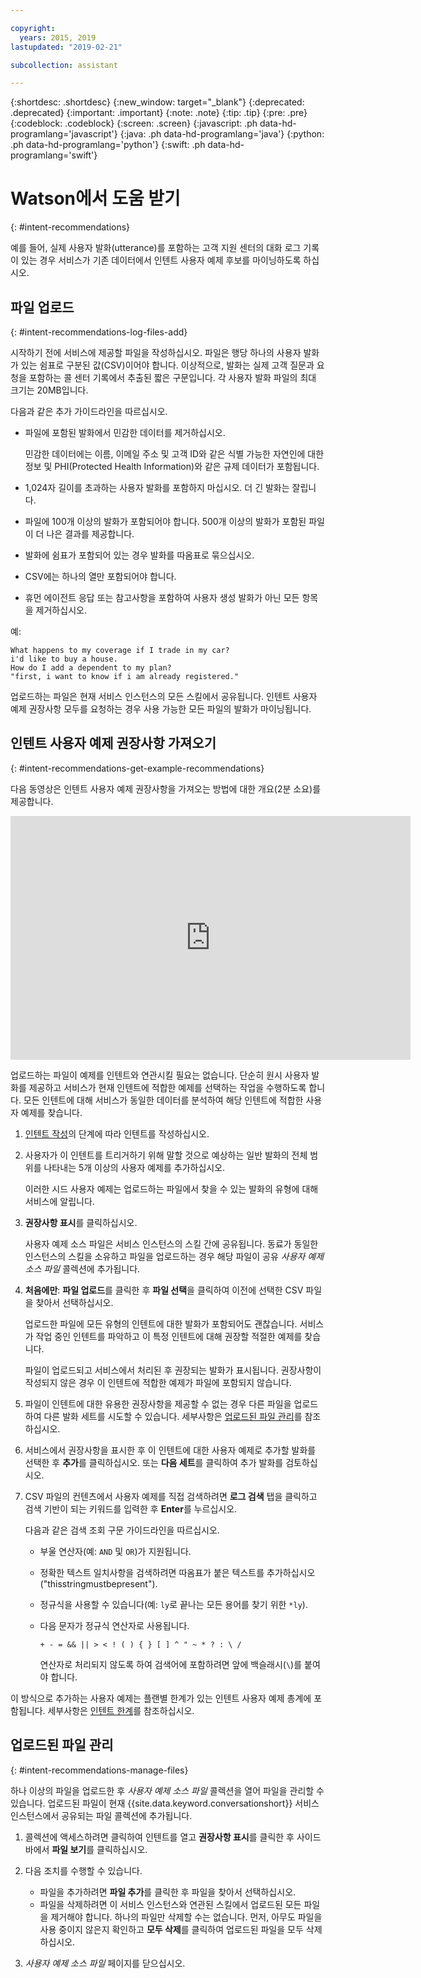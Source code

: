```yaml
---

copyright:
  years: 2015, 2019
lastupdated: "2019-02-21"

subcollection: assistant

---
```


{:shortdesc: .shortdesc}
{:new_window: target="_blank"}
{:deprecated: .deprecated}
{:important: .important}
{:note: .note}
{:tip: .tip}
{:pre: .pre}
{:codeblock: .codeblock}
{:screen: .screen}
{:javascript: .ph data-hd-programlang='javascript'}
{:java: .ph data-hd-programlang='java'}
{:python: .ph data-hd-programlang='python'}
{:swift: .ph data-hd-programlang='swift'}

# Watson에서 도움 받기
{: #intent-recommendations}

예를 들어, 실제 사용자 발화(utterance)를 포함하는 고객 지원 센터의 대화 로그 기록이 있는 경우 서비스가 기존 데이터에서 인텐트 사용자 예제 후보를 마이닝하도록 하십시오.

## 파일 업로드
{: #intent-recommendations-log-files-add}

시작하기 전에 서비스에 제공할 파일을 작성하십시오. 파일은 행당 하나의 사용자 발화가 있는 쉼표로 구분된 값(CSV)이어야 합니다. 이상적으로, 발화는 실제 고객 질문과 요청을 포함하는 콜 센터 기록에서 추출된 짧은 구문입니다. 각 사용자 발화 파일의 최대 크기는 20MB입니다.

다음과 같은 추가 가이드라인을 따르십시오.

  - 파일에 포함된 발화에서 민감한 데이터를 제거하십시오.

    민감한 데이터에는 이름, 이메일 주소 및 고객 ID와 같은 식별 가능한 자연인에 대한 정보 및 PHI(Protected Health Information)와 같은 규제 데이터가 포함됩니다.
  - 1,024자 길이를 초과하는 사용자 발화를 포함하지 마십시오. 더 긴 발화는 잘립니다.
  - 파일에 100개 이상의 발화가 포함되어야 합니다. 500개 이상의 발화가 포함된 파일이 더 나은 결과를 제공합니다.
  - 발화에 쉼표가 포함되어 있는 경우 발화를 따옴표로 묶으십시오.
  - CSV에는 하나의 열만 포함되어야 합니다.
  - 휴먼 에이전트 응답 또는 참고사항을 포함하여 사용자 생성 발화가 아닌 모든 항목을 제거하십시오.

  예:

  ```
  What happens to my coverage if I trade in my car?
  i'd like to buy a house.
  How do I add a dependent to my plan?
  "first, i want to know if i am already registered."
  ```

업로드하는 파일은 현재 서비스 인스턴스의 모든 스킬에서 공유됩니다. 인텐트 사용자 예제 권장사항 모두를 요청하는 경우 사용 가능한 모든 파일의 발화가 마이닝됩니다.

## 인텐트 사용자 예제 권장사항 가져오기
{: #intent-recommendations-get-example-recommendations}

다음 동영상은 인텐트 사용자 예제 권장사항을 가져오는 방법에 대한 개요(2분 소요)를 제공합니다.

<iframe class="embed-responsive-item" id="youtubeplayer" title="인텐트 사용자 예제 권장사항" type="text/html" width="640" height="390" src="https://www.youtube.com/embed/L3FI8KeZfsc?rel=0" frameborder="0" webkitallowfullscreen mozallowfullscreen allowfullscreen> </iframe>

업로드하는 파일이 예제를 인텐트와 연관시킬 필요는 없습니다. 단순히 원시 사용자 발화를 제공하고 서비스가 현재 인텐트에 적합한 예제를 선택하는 작업을 수행하도록 합니다. 모든 인텐트에 대해 서비스가 동일한 데이터를 분석하여 해당 인텐트에 적합한 사용자 예제를 찾습니다.

1.  [인텐트 작성](/docs/services/assistant?topic=assistant-intents#intents-creating-intents-task)의 단계에 따라 인텐트를 작성하십시오.

1.  사용자가 이 인텐트를 트리거하기 위해 말할 것으로 예상하는 일반 발화의 전체 범위를 나타내는 5개 이상의 사용자 예제를 추가하십시오.

    이러한 시드 사용자 예제는 업로드하는 파일에서 찾을 수 있는 발화의 유형에 대해 서비스에 알립니다.

1.  **권장사항 표시**를 클릭하십시오.

    사용자 예제 소스 파일은 서비스 인스턴스의 스킬 간에 공유됩니다. 동료가 동일한 인스턴스의 스킬을 소유하고 파일을 업로드하는 경우 해당 파일이 공유 *사용자 예제 소스 파일* 콜렉션에 추가됩니다.

1.  **처음에만**: **파일 업로드**를 클릭한 후 **파일 선택**을 클릭하여 이전에 선택한 CSV 파일을 찾아서 선택하십시오.

    업로드한 파일에 모든 유형의 인텐트에 대한 발화가 포함되어도 괜찮습니다. 서비스가 작업 중인 인텐트를 파악하고 이 특정 인텐트에 대해 권장할 적절한 예제를 찾습니다.

    파일이 업로드되고 서비스에서 처리된 후 권장되는 발화가 표시됩니다. 권장사항이 작성되지 않은 경우 이 인텐트에 적합한 예제가 파일에 포함되지 않습니다.

1.  파일이 인텐트에 대한 유용한 권장사항을 제공할 수 없는 경우 다른 파일을 업로드하여 다른 발화 세트를 시도할 수 있습니다. 세부사항은 [업로드된 파일 관리](#intent-recommendations-manage-files)를 참조하십시오.

1.  서비스에서 권장사항을 표시한 후 이 인텐트에 대한 사용자 예제로 추가할 발화를 선택한 후 **추가**를 클릭하십시오. 또는 **다음 세트**를 클릭하여 추가 발화를 검토하십시오.
1.  CSV 파일의 컨텐츠에서 사용자 예제를 직접 검색하려면 **로그 검색** 탭을 클릭하고 검색 기반이 되는 키워드를 입력한 후 **Enter**를 누르십시오.

    다음과 같은 검색 조회 구문 가이드라인을 따르십시오.

    - 부울 연산자(예: `AND` 및 `OR`)가 지원됩니다.
    - 정확한 텍스트 일치사항을 검색하려면 따옴표가 붙은 텍스트를 추가하십시오("thisstringmustbepresent").
    - 정규식을 사용할 수 있습니다(예: `ly`로 끝나는 모든 용어를 찾기 위한 `*ly`).
    - 다음 문자가 정규식 연산자로 사용됩니다.

      `+ - = && || > < ! ( ) { } [ ] ^ " ~ * ? : \ /`

      연산자로 처리되지 않도록 하여 검색어에 포함하려면 앞에 백슬래시(`\`)를 붙여야 합니다.

이 방식으로 추가하는 사용자 예제는 플랜별 한계가 있는 인텐트 사용자 예제 총계에 포함됩니다. 세부사항은 [인텐트 한계](/docs/services/assistant?topic=assistant-intents#intents-limits)를 참조하십시오.

## 업로드된 파일 관리
{: #intent-recommendations-manage-files}

하나 이상의 파일을 업로드한 후 *사용자 예제 소스 파일* 콜렉션을 열어 파일을 관리할 수 있습니다. 업로드된 파일이 현재 {{site.data.keyword.conversationshort}} 서비스 인스턴스에서 공유되는 파일 콜렉션에 추가됩니다.

1.  콜렉션에 액세스하려면 클릭하여 인텐트를 열고 **권장사항 표시**를 클릭한 후 사이드바에서 **파일 보기**를 클릭하십시오.

1.  다음 조치를 수행할 수 있습니다.

    - 파일을 추가하려면 **파일 추가**를 클릭한 후 파일을 찾아서 선택하십시오.
    - 파일을 삭제하려면 이 서비스 인스턴스와 연관된 스킬에서 업로드된 모든 파일을 제거해야 합니다. 하나의 파일만 삭제할 수는 없습니다. 먼저, 아무도 파일을 사용 중이지 않은지 확인하고 **모두 삭제**를 클릭하여 업로드된 파일을 모두 삭제하십시오.

1.  *사용자 예제 소스 파일* 페이지를 닫으십시오.
